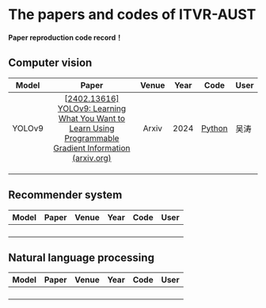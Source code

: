 # The papers and codes of ITVR-AUST

**Paper reproduction code record！**

## Computer vision

| Model  |                            Paper                             | Venue | Year |                      Code                      | User |
| :----: | :----------------------------------------------------------: | :---: | :--: | :--------------------------------------------: | ---- |
| YOLOv9 | [[2402.13616\] YOLOv9: Learning What You Want to Learn Using Programmable Gradient Information (arxiv.org)](https://arxiv.org/abs/2402.13616) | Arxiv | 2024 | [Python](https://github.com/WongKinYiu/yolov9) | 吴涛 |
|        |                                                              |       |      |                                                |      |
|        |                                                              |       |      |                                                |      |
|        |                                                              |       |      |                                                |      |



## Recommender system

| Model | Paper | Venue | Year | Code | User |
| :---: | :---: | :---: | :--: | :--: | :--: |
|       |       |       |      |      |      |
|       |       |       |      |      |      |
|       |       |       |      |      |      |
|       |       |       |      |      |      |



## Natural language processing

| Model | Paper | Venue | Year | Code | User |
| :---: | :---: | :---: | :--: | :--: | :--: |
|       |       |       |      |      |      |
|       |       |       |      |      |      |
|       |       |       |      |      |      |
|       |       |       |      |      |      |

